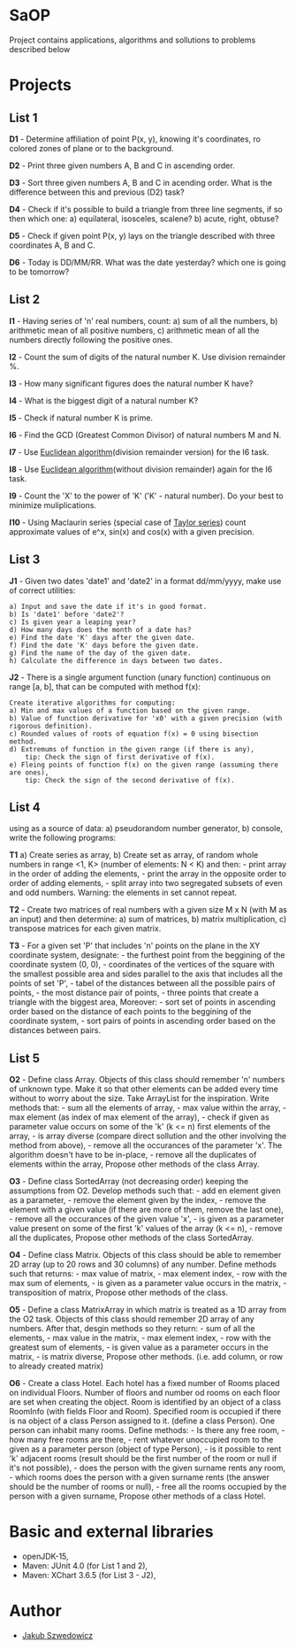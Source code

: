 # SaOP
Project contains applications, algorithms and sollutions to problems described below


# Projects
## List 1

**D1** - Determine affiliation of point P(x, y), knowing it's coordinates, ro colored zones of plane or to the background.

**D2** - Print three given numbers A, B and C  in ascending order.

**D3** - Sort three given numbers A, B and C in acending order. What is the difference between this and previous (D2) task?

**D4** - Check if it's possible to build a triangle from three line segments, if so then which one:
a) equilateral, isosceles, scalene?
b) acute, right, obtuse?

**D5** - Check if given point P(x, y) lays on the triangle described with three coordinates A, B and C.

**D6** - Today is DD/MM/RR. What was the date yesterday? which one is going to be tomorrow?

## List 2

**I1** - Having series of 'n' real numbers, count:
	a) sum of all the numbers,
	b) arithmetic mean of all positive numbers,
	c) arithmetic mean of all the numbers directly following the positive ones.

**I2** - Count the sum of digits of the natural number K. Use division remainder %.

**I3** - How many significant figures does the natural number K have?

**I4** - What is the biggest digit of a natural number K?

**I5** - Check if natural number K is prime.

**I6** - Find the GCD (Greatest Common Divisor) of natural numbers M and N. 

**I7** - Use [Euclidean algorithm](https://en.wikipedia.org/wiki/Euclidean_algorithm)(division remainder version) for the I6 task.

**I8** - Use [Euclidean algorithm](https://en.wikipedia.org/wiki/Euclidean_algorithm)(without division remainder) again for the I6 task.

**I9** - Count the 'X' to the power of 'K' ('K' - natural number). Do your best to minimize muliplications.

**I10** - Using Maclaurin series (special case of [Taylor series](https://en.wikipedia.org/wiki/Taylor_series)) count approximate values of e^x, sin(x) and cos(x) with a given precision.

## List 3

**J1** - Given two dates 'date1' and 'date2' in a format dd/mm/yyyy, make use of correct utilities:

	a) Input and save the date if it's in good format.
	b) Is 'date1' before 'date2'?
	c) Is given year a leaping year?
	d) How many days does the month of a date has?
	e) Find the date 'K' days after the given date.
	f) Find the date 'K' days before the given date.
	g) Find the name of the day of the given date.
	h) Calculate the difference in days between two dates.

**J2** - There is a single argument function (unary function) continuous on range [a, b], that can be computed with method f(x):

	Create iterative algorithms for computing:
	a) Min and max values of a function based on the given range.
	b) Value of function derivative for 'x0' with a given precision (with rigorous definition).
	c) Rounded values of roots of equation f(x) = 0 using bisection method.
	d) Extremums of function in the given range (if there is any), 
		tip: Check the sign of first derivative of f(x).
	e) Fleing points of function f(x) on the given range (assuming there are ones),
		tip: Check the sign of the second derivative of f(x).

## List 4

using as a source of data:
	a) pseudorandom number generator,
	b) console,
write the following programs:

**T1**
	a) Create series as array,
	b) Create set as array,
of random whole numbers in range <1, K> (number of elements: N < K) and then:
	- print array in the order of adding the elements,
	- print the array in the opposite order to order of adding elements,
	- split array into two segregated subsets of even and odd numbers.
Warning: the elements in set cannot repeat.

**T2** - Create two matrices of real numbers with a given size M x N (with M as an input) and then determine:
	a) sum of matrices,
	b) matrix multiplication,
	c) transpose matrices for each given matrix.

**T3** - For a given set 'P' that includes 'n' points on the plane in the XY coordinate system, designate:
	- the furthest point from the beggining of the coordinate system (0, 0),
	- coordinates of the vertices of the square with the smallest possible area and sides parallel to the axis that includes all the points of set 'P',
	- tabel of the distances between all the possible pairs of points,
	- the most distance pair of points,
	- three points that create a triangle with the biggest area,
Moreover:
	- sort set of points in ascending order based on the distance of each points to the beggining of the coordinate system,
	- sort pairs of points in ascending order based on the distances between pairs.

## List 5

**O2** - Define class Array. Objects of this class should remember 'n' numbers of unknown type. Make it so that other elements can be added every time without to worry about the size. Take ArrayList for the inspiration. Write methods that:
	- sum all the elements of array,
	- max value within the array,
	- max element (as index of max element of the array),
	- check if given as parameter value occurs on some of the 'k' (k <= n) first elements of the array,
	- is array diverse (compare direct sollution and the other involving the method from above),
	- remove all the occurances of the parameter 'x'. The algorithm doesn't have to be in-place,
	- remove all the duplicates of elements within the array,
Propose other methods of the class Array.

**O3** - Define class SortedArray (not decreasing order) keeping the assumptions from O2. Develop methods such that:
	- add en element given as a parameter,
	- remove the element given by the index,
	- remove the element with a given value (if there are more of them, remove the last one),
	- remove all the occurances of the given value 'x',
	- is given as a parameter value present on some of the first 'k' values of the array (k <= n),
	- remove all the duplicates,
Propose other methods of the class SortedArray.

**O4** - Define class Matrix. Objects of this class should be able to remember 2D array (up to 20 rows and 30 columns) of any number. Define methods such that returns:
	- max value of matrix,
	- max element index,
	- row with the max sum of elements,
	- is given as a parameter value occurs in the matrix,
	- transposition of matrix,
Propose other methods of the class.

**O5** - Define a class MatrixArray in which matrix is treated as a 1D array from the O2 task. Objects of this class should remember 2D array of any numbers. After that, desgin methods so they return:
	- sum of all the elements,
	- max value in the matrix,
	- max element index,
	- row with the greatest sum of elements,
	- is given value as a parameter occurs in the matrix,
	- is matrix diverse,
Propose other methods. (i.e. add column, or row to already created matrix)

**O6** - Create a class Hotel. Each hotel has a fixed number of Rooms placed on individual Floors. Number of floors and number od rooms on each floor are set when creating the object. Room is identified by an object of a class RoomInfo (with fields Floor and Room). Specified room is occupied if there is na object of a class Person assigned to it. (define a class Person). One person can inhabit many rooms.
Define methods:
	- Is there any free room,
	- how many free rooms are there,
	- rent whatever unoccupied room to the given as a parameter person (object of type Person),
	- is it possible to rent 'k' adjacent rooms (result should be the first number of the room or null if it's not possible),
	- does the person with the given surname rents any room,
	- which rooms does the person with a given surname rents (the answer should be the number of rooms or null),
	- free all the rooms occupied by the person with a given surname,
Propose other methods of a class Hotel.

# Basic and external libraries

- openJDK-15,
- Maven: JUnit 4.0 (for List 1 and 2),
- Maven: XChart 3.6.5 (for List 3 - J2),

# Author

- [Jakub Szwedowicz](https://github.com/JakubSzwedowicz)
